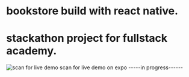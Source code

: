 # bookstore build with react native. 
# stackathon project for fullstack academy.
![scan for live demo](https://user-images.githubusercontent.com/83997567/158003279-2dae7068-cc70-4dbf-a142-32440fb7361a.png)
scan for live demo on expo
-----in progress------
